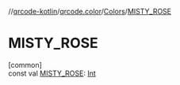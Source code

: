 //[qrcode-kotlin](../../../index.md)/[qrcode.color](../index.md)/[Colors](index.md)/[MISTY_ROSE](-m-i-s-t-y_-r-o-s-e.md)

# MISTY_ROSE

[common]\
const val [MISTY_ROSE](-m-i-s-t-y_-r-o-s-e.md): [Int](https://kotlinlang.org/api/latest/jvm/stdlib/kotlin/-int/index.html)
